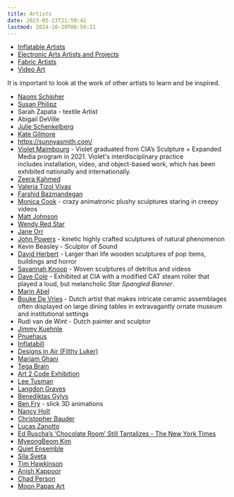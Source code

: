 ```yaml
---
title: Artists
date: 2023-05-23T21:59:41
lastmod: 2024-10-29T08:59:21
---
```


- [Inflatable Artists](./inflatable-artists.md)
- [Electronic Arts Artists and Projects](../electronics/electronics-arts-artists-and-projects.md)
- [Fabric Artists](./fabric-artists.md)
- [Video Art](../video/video-art.md)

It is important to look at the work of other artists to learn and be inspired.

<div class="auto-grid-wrapper">

- [Naomi Schipher](https://noemischipfer.me/)
- [Susan Philipz](https://en.wikipedia.org/wiki/Susan_Philipsz)
- Sarah Zapata - textile Artist
- Abigail DeVille
- [Julie Schenkelberg](http://www.julieschenkelberg.com/)
- [Kate Gilmore](http://www.kategilmore.com/projects)
- https://sunnyasmith.com/
- [Violet Maimbourg](http://www.violetmaimbourg.com/) - Violet graduated from CIA’s Sculpture + Expanded Media program in 2021. Violet's interdisciplinary practice includes installation, video, and object-based work, which has been exhibited nationally and internationally.
- [Zeera Kahmed](https://zeerakahmed.squarespace.com/)
- [Valeria Tizol Vivas](https://www.valeriatizolvivas.com/)
- [Farshid Bazmandegan](https://farshidbazmandegan.com/Home)
- [Monica Cook](http://www.monicacook.com/) - crazy animatronic plushy sculptures staring in creepy videos
- [Matt Johnson](https://www.mattjohnson.la/)
- [Wendy Red Star](https://www.wendyredstar.com/)
- [Jane Orr](http://www.janeorr.com/)
- [John Powers](http://johnpowers.us/) - kinetic highly crafted sculptures of natural phenomenon
- Kevin Beasley - Sculptor of Sound
- [David Herbert](http://www.davidherbert.com/) - Larger than life wooden sculptures of pop items, buildings and horror
- [Savannah Knoop](https://www.savannahknoop.net/) - Woven sculptures of detritus and videos
- [Dave Cole](http://davecoledavecole.com/) - Exhibited at CIA with a modified CAT steam roller that played a loud, but melancholic _Star Spangled Banner_.
- [Marin Abel](http://www.marinabell.org/marinabell/lines_of_flight.html)
- [Bouke De Vries](https://boukedevries.com/) - Dutch artist that makes intricate ceramic assemblages often displayed on large dining tables in extravagantly ornate museum and institutional settings
- Rudi van de Wint - Dutch painter and sculptor
- [Jimmy Kuehnle](https://jimmykuehnle.com/)
- [Pnuehaus](https://www.pneu.haus/)
- [Inflatabill](https://inflatabill.com/)
- [Designs in Air (Filthy Luker)](https://www.designsinair.com/)
- [Mariam Ghani](https://www.mariamghani.com/)
- [Tega Brain](https://tegabrain.com/)
- [Art 2 Code Exhibition](http://www.christophermanzione.com/art2code/)
- [Lee Tusman](https://leetusman.com/)
- [Langdon Graves](https://news.artnet.com/art-world/brooklyn-artist-langdon-graves-up-next-2429936)
- [Benediktas Gylys](https://benediktas.com/)
- [Ben Fry](https://x.com/benfryc/status/1821569186398720324) - slick 3D animations
- [Nancy Holt](https://holtsmithsonfoundation.org/biography-nancy-holt)
- [Christopher Bauder](https://www.christopherbauder.com/)
- [Lucas Zanotto](https://www.lucaszanotto.com/)
- [Ed Ruscha’s ‘Chocolate Room’ Still Tantalizes - The New York Times](https://www.nytimes.com/2023/09/01/arts/design/ed-ruscha-chocolate-room-moma.html)
- [MyeongBeom Kim](https://www.myeongbeomkim.com/en/)
- [Quiet Ensemble](https://www.quietensemble.com/)
- [Sila Sveta](https://www.silasveta.com/)
- [Tim Hawkinson](https://art21.org/artist/tim-hawkinson/)
- [Anish Kappoor](https://anishkapoor.com/)
- [Chad Person](https://chadperson.com/index.html)
- [Moon Papas Art](https://www.moonpapasart.com/)

</div>
